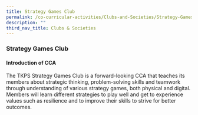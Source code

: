 ```yaml
---
title: Strategy Games Club
permalink: /co-curricular-activities/Clubs-and-Societies/Strategy-Games-Club/
description: ""
third_nav_title: Clubs & Societies
---
```

### **Strategy Games Club**

#### **Introduction of CCA**
The TKPS Strategy Games Club is a forward-looking CCA that teaches its members about strategic thinking, problem-solving skills and teamwork through understanding of various strategy games, both physical and digital. Members will learn different strategies to play well and get to experience values such as resilience and to improve their skills to strive for better outcomes. 